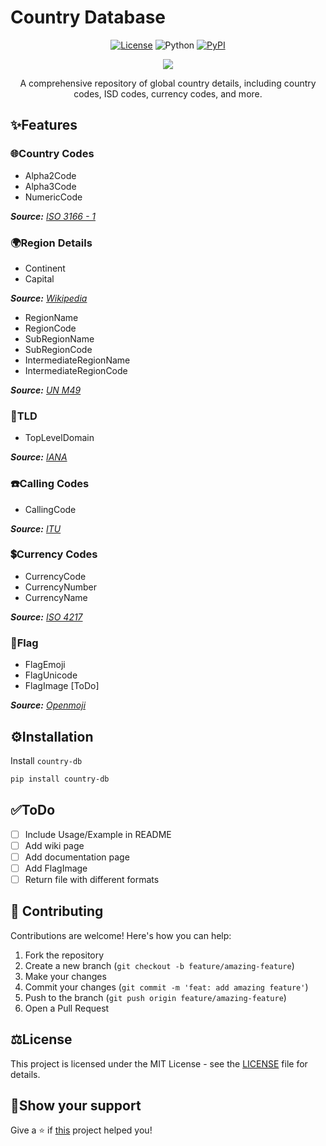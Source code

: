 # Country Database

<div align="center">

[![License](https://img.shields.io/badge/license-MIT-34D058?color=blue)](https://github.com/sivakumar-mahalingam/country-db/blob/main/LICENSE)
![Python](https://img.shields.io/badge/python-3.8+-blue?logo=python&logoColor=959DA5)
[![PyPI](https://img.shields.io/pypi/v/country-db.svg?logo=pypi&logoColor=959DA5&color=blue)](https://pypi.org/project/country-db/)

<a href="https://github.com/sivakumar-mahalingam/country-db/" target="_blank">
    <img src="https://raw.githubusercontent.com/sivakumar-mahalingam/country-db/main/docs/images/country-db-banner.png" target="_blank" />
</a>

A comprehensive repository of global country details, including country codes, ISD codes, currency codes, and more. 

</div>

## ️✨Features

### 🌐Country Codes
- Alpha2Code
- Alpha3Code
- NumericCode
  
_**Source:** [ISO 3166 - 1](https://en.wikipedia.org/wiki/ISO_3166-1)_

### 🌍Region Details
- Continent
- Capital

_**Source:** [Wikipedia](https://en.wikipedia.org/wiki/List_of_national_capitals)_
  
- RegionName
- RegionCode
- SubRegionName
- SubRegionCode
- IntermediateRegionName
- IntermediateRegionCode

_**Source:** [UN M49](https://unstats.un.org/unsd/methodology/m49/overview/)_

### 🔗TLD
- TopLevelDomain

_**Source:** [IANA](https://www.iana.org/domains/root/db)_

### ☎️Calling Codes
- CallingCode

_**Source:** [ITU](https://www.itu.int/en/ITU-T/Pages/default.aspx)_

### 💲Currency Codes
- CurrencyCode
- CurrencyNumber
- CurrencyName

_**Source:** [ISO 4217](https://en.wikipedia.org/wiki/ISO_4217)_

### 🚩Flag
- FlagEmoji
- FlagUnicode
- FlagImage [ToDo]

_**Source:** [Openmoji](https://openmoji.org/library/)_

## ⚙️Installation

Install `country-db` 
```bash
pip install country-db
```

## ✅ToDo

- [ ] Include Usage/Example in README
- [ ] Add wiki page
- [ ] Add documentation page
- [ ] Add FlagImage
- [ ] Return file with different formats

## 🤝 Contributing

Contributions are welcome! Here's how you can help:

1. Fork the repository
2. Create a new branch (`git checkout -b feature/amazing-feature`)
3. Make your changes
4. Commit your changes (`git commit -m 'feat: add amazing feature'`)
5. Push to the branch (`git push origin feature/amazing-feature`)
6. Open a Pull Request

## ⚖️License
This project is licensed under the MIT License - see the [LICENSE](LICENSE) file for details.

## 🙏Show your support

Give a ⭐️ if <a href="https://github.com/sivakumar-mahalingam/country-db/">this</a> project helped you!
